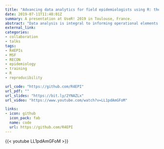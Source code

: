 ```yaml
---
title: "Advancing data analytics for field epidemiologists using R: the R4epis innovation project"
date: 2019-07-11T11:48:01Z
summary: A presentation at UseR! 2019 in Toulouse, France.
abstract: "Data analysis is integral to informing operational elements of humanitarian medical responses. Field epidemiologists play a central role in informing such responses as they aim to rapidly collect, analyse and disseminate results to support Médecins Sans Frontières (MSF) and partners with timely and targeted intervention strategies. However, a lack of standardised analytical methods within MSF challenges this process. The R4epis project group consists of 18 professionals with expertise in: R programming, field epidemiology, data science, health information systems, geographic information systems, and public health. Between October 2018 and April 2019, R scripts were developed to address all aspects of data cleaning, data analysis, and automatic reporting for outbreaks (measles, meningitis, cholera and acute jaundice) and surveys (retrospective mortality, malnutrition and vaccination coverage). Analyses and outputs were piloted and validated by epidemiologists using historical data. The resulting templates were made available to field epidemiologists for field testing, which was conducted between February and April 2019. R4epis will contribute to the improvement of the quality, timeliness, consistency of data analyses and standardisation of outputs from field epidemiologists during emergency response." 
external_link: 
categories:
- collaboration
- talks
tags:
- R4EPIs
- MSF
- RECON
- epidemiology
- training
- R
- reproducibility

url_code: "https://github.com/R4EPI"
url_pdf: ""
url_slides: "https://bit.ly/2YNAZLx"
url_video: "https://www.youtube.com/watch?v=LL1pdAmGFoM"

links:
- icon: github
  icon_pack: fab
  name: code
  url: https://github.com/R4EPI
---
```





{{< youtube LL1pdAmGFoM >}}

